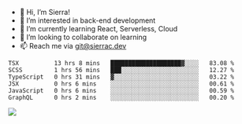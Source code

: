 - 👋 Hi, I’m Sierra!
- 👀 I’m interested in back-end development
- 🌱 I’m currently learning React, Serverless, Cloud
- 💞️ I’m looking to collaborate on learning
- 📫 Reach me via git@sierrac.dev

<!--START_SECTION:waka-->

```text
TSX          13 hrs 8 mins   ████████████████████▓░░░░   83.08 %
SCSS         1 hrs 56 mins   ███░░░░░░░░░░░░░░░░░░░░░░   12.27 %
TypeScript   0 hrs 31 mins   ▓░░░░░░░░░░░░░░░░░░░░░░░░   03.22 %
JSX          0 hrs 6 mins    ░░░░░░░░░░░░░░░░░░░░░░░░░   00.61 %
JavaScript   0 hrs 6 mins    ░░░░░░░░░░░░░░░░░░░░░░░░░   00.59 %
GraphQL      0 hrs 2 mins    ░░░░░░░░░░░░░░░░░░░░░░░░░   00.20 %
```

<!--END_SECTION:waka-->


![](https://hit.yhype.me/github/profile?user_id=7351311)
